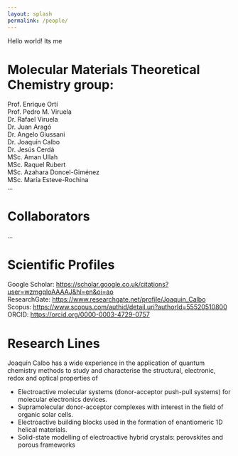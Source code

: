 ```yaml
---
layout: splash
permalink: /people/
---
```


Hello world! Its me

# Molecular Materials Theoretical Chemistry group:
Prof. Enrique Ortí  
Prof. Pedro M. Viruela  
Dr. Rafael Viruela  
Dr. Juan Aragó  
Dr. Angelo Giussani  
Dr. Joaquín Calbo  
Dr. Jesús Cerdá  
MSc. Aman Ullah  
MSc. Raquel Rubert  
MSc. Azahara Doncel-Giménez  
MSc. María Esteve-Rochina  
...  

# Collaborators
...  



# Scientific Profiles

Google Scholar: https://scholar.google.co.uk/citations?user=wzmgqIoAAAAJ&hl=en&oi=ao  
ResearchGate: https://www.researchgate.net/profile/Joaquin_Calbo  
Scopus: https://www.scopus.com/authid/detail.uri?authorId=55520510800  
ORCID: https://orcid.org/0000-0003-4729-0757  

# Research Lines

Joaquín Calbo has a wide experience in the application of quantum chemistry methods to study and characterise the structural, electronic, redox and optical properties of

- Electroactive molecular systems (donor-acceptor push-pull systems) for molecular electronics devices.
- Supramolecular donor-acceptor complexes with interest in the field of organic solar cells.
- Electroactive building blocks used in the formation of enantiomeric 1D helical materials.
- Solid-state modelling of electroactive hybrid crystals: perovskites and porous frameworks
